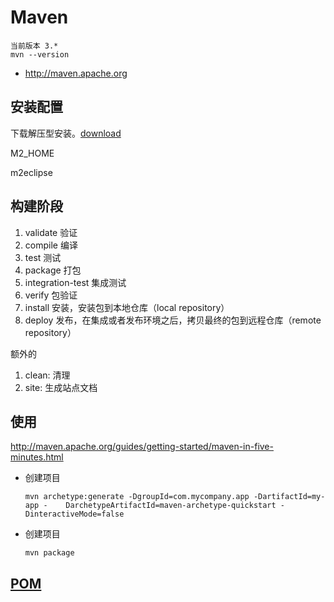 # Maven

    当前版本 3.*
    mvn --version

*   <http://maven.apache.org>

## 安装配置

下载解压型安装。[download](http://maven.apache.org/download.cgi#Installation)

M2_HOME

m2eclipse

## 构建阶段

1.  validate 验证
2.  compile 编译
3.  test 测试
4.  package 打包
5.  integration-test 集成测试
6.  verify 包验证
7.  install 安装，安装包到本地仓库（local repository）
8.  deploy 发布，在集成或者发布环境之后，拷贝最终的包到远程仓库（remote repository）

额外的

1.  clean: 清理
2.  site: 生成站点文档

## 使用

<http://maven.apache.org/guides/getting-started/maven-in-five-minutes.html>

*   创建项目

        mvn archetype:generate -DgroupId=com.mycompany.app -DartifactId=my-app -    DarchetypeArtifactId=maven-archetype-quickstart -DinteractiveMode=false

*   创建项目

        mvn package

## [POM](http://maven.apache.org/pom.html)

